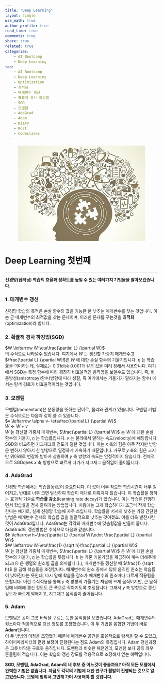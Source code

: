 ```yaml
---
title: "Deep Learning"
layout: single
use_math: true
author_profile: true
read_time: true
comments: true
share: true
related: true
categories:
    - AI Bootcamp
    - Deep Learning
tag:
    - AI Bootcamp
    - Deep Learning
    - Optimization
    - 최적화
    - 매개변수 갱신
    - 확률적 경사 하강법
    - SGD
    - 모멘텀
    - AdaGrad
    - Adam
    - Diary
    - Post
    - Codestates
---
```

<p align="center">
  <img src="/assets/img/post/AIbootcamp.jpg" alt="AI Bootcamp"/>
</p>  

# Deep Learning 첫번째  
---  

**신경망(딥러닝) 학습의 효율과 정확도를 높일 수 있는 여러가지 기법들을 알아보겠습니다.**  

### 1. 매개변수 갱신  
신경망 학습의 목적은 손실 함수의 값을 가능한 한 낮추는 매개변수를 찾는 것입니다. 이는 곧 매개변수의 최적값을 찾는 문제이며, 이러한 문제를 푸는것을 **최적화**(optimization)라 합니다.  
  
  
### 2. 확률적 경사 하강법(SGD)  
$W \leftarrow W-\eta\frac{\partial L} {\partial W}$  
의 수식으로 나타낼수 있습니다. 여기에서 $W$ 는 갱신할 가중치 매개변수고 $\frac{\partial L} {\partial W}$은 $W$ 에 대한 손실 함수의 기울기입니다. $\eta$ 는 학습률을 의미하는데, 실제로는 0.01dlsk 0.001과 같은 값을 미리 정해서 사용합니다. 여기에서 SGD는 특정 함수에 따라 굉장히 비효율적인 음직임을 보일수도 있습니다. 즉, 비등방성(anisotropy)함수(방향에 따라 성질, 즉 여기에서는 기울기가 달라지는 함수) 에서는 탐색 경로가 비효율적이라는 것입니다.  


### 3. 모멘텀  
모멘텀(momentum)은 운동량을 뜻하는 단어로, 물리와 관계가 있습니다. 모멘텀 기법은 수식으로는 다음과 같이 쓸 수 있습니다.  
$v \leftarrow \alpha v- \eta\frac{\partial L} {\partial W}$  
$W \leftarrow W+v$   
$W$ 는 갱신할 가중치 매개변수, $\frac{\partial L} {\partial W}$ 는 $W$ 에 대한 손실 함수의 기울기, $\eta$ 는 학습률입니다. $v$ 는 물리에서 말하는 속도(velocity)에 해당합니다.  
SGD와 비교하면 지그재그의 정도가 덜한 것입니다. 이는 $x$ 축의 힘은 아주 작지만 방향은 변하지 않아서 한 방향으로 일정하게 가속하기 때문입니다. 거꾸로 $y$ 축의 힘은 크지만 위아래로 번갈아 받아서 상충하여 $y$ 축 방향의 속도는 안정적이지 않습니다. 전체적으로 SGDqhek $x$ 축 방향으로 빠르게 다가가 지그재그 움직임이 줄어듭니다.  

### 4. AdaGrad  
신경망 학습에서는 학습률($\eta$)값이 중요합니다. 이 값이 너무 작으면 학습시간이 너무 길어지고, 반대로 너무 크면 발산하여 학습이 제대로 이뤄지지 않습니다. 이 학습률을 정하는 효과적 기술로 **학습률 감소**(learning rate decay)가 있습니다. 이는 학습을 진행하면서 학습률을 점차 줄여가는 방법입니다. 처음에는 크게 학습하다가 조금씩 작게 학습한다는 얘기로, 실제 신경망 학습에 자주 쓰입니다. 학습률을 서서히 낮추는 가장 간단한 방법은 매개변수 전체의 학습률 값을 일괄적으로 낮추는 것이겠죠. 이를 더욱 발전시킨 것이 AdaGrad입니다. AdaGrad는 각각의 매개변수에 맞춤형값을 만들어 줍니다. AdaGrad의 갱신방법은 수식으로 다음과 같습니다.  
$h \leftarrow h+\frac{\partial L} {\partial W}\odot \frac{\partial L} {\partial W}$  
$W \leftarrow W-\eta\frac{1} {\sqrt h}\frac{\partial L} {\partial W}$  
$W$ 는 갱신할 가중치 매개변수, $\frac{\partial L} {\partial W}$ 은 $W$ 에 대한 손실 함수의 기울기, $\eta$ 는 학습률을 뜻합니다. $h$ 는 기존 기울기값을 제곱하여 계속 더해주게 되고($\odot$ 은 행렬의 원소별 곱을 의미합니다.), 매개변수를 갱신할 때 $\frac{1} {\sqrt h}$ 을 곱해 학습률을 조정합니다. 매개변수의 원소 중에서 많이 움직인 원소는 학습률이 낮아진다는 뜻인데, 다시 말해 학습률 감소가 매개변수의 원소마다 다르게 적용됨을 뜻합니다. 이런 수식적용을 통해 $y$ 축 방향의 기울기는 처음에 크게 움직이지만, 큰 움직임에 비례해 갱신 정도도 큰 폭으로 작아지도록 조정됩니다. 그래서 $y$ 축 방향으로 갱신 강도가 빠르게 약해지고, 지그재그 움직임이 줄어듭니다.  

### 5. Adam  
모멘텀은 공이 그릇 바닥을 구르는 듯한 움직임을 보였습니다. AdaGrad는 매개변수의 원소마다 적응적으로 갱신 정도를 조정했습니다. 이 두 기법을 융합한 기법이 바로 **Adam**입니다.  
이 두 방법의 이점을 조합했기 때문에 매개변수 공간을 효율적으로 탐색을 할 수 도있고, 하이퍼파라미터의 편향 보정이 진행된다는 점도 Adam의 특징입니다. Adam 갱신과정은 그릇 바닥을 구르듯 움직입니다. 모멘텀과 비슷한 패턴인데, 모멘텀 보다 공의 좌우 흔들림이 적습니다. 이는 학습의 갱신 강도를 적응적으로 조정해서 얻는 혜택입니다.  

**SGD, 모멘텀, AdaGrad, Adam의 네 후보 중 어느것이 좋을까요? 아직 모든 모델에서 완벽한 기법은 없습니다. 지금도 각각의 기법에 대한 연구가 활발히 진행되는 것으로 알고있습니다. 모델에 맞춰서 고민해 가며 사용해야 할 것입니다.**
